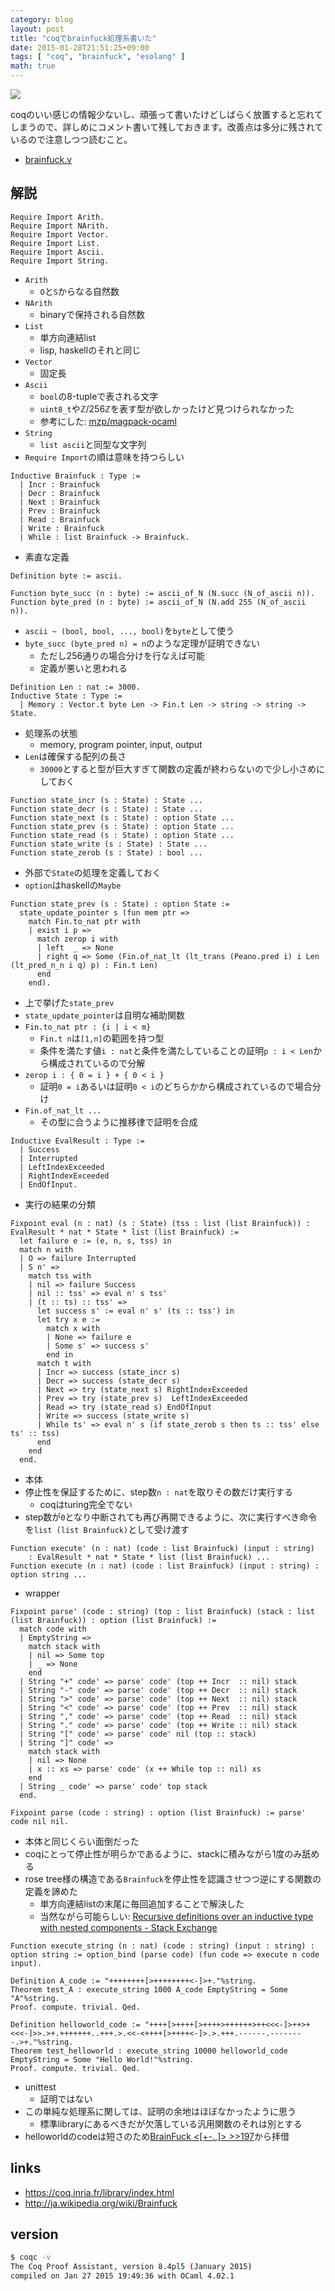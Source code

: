 ```yaml
---
category: blog
layout: post
title: "coqでbrainfuck処理系書いた"
date: 2015-01-28T21:51:25+09:00
tags: [ "coq", "brainfuck", "esolang" ]
math: true
---
```


![](/blog/2015/01/28/write-brainfuck-in-coq/ss.png)

coqのいい感じの情報少ないし、頑張って書いたけどしばらく放置すると忘れてしまうので、詳しめにコメント書いて残しておきます。改善点は多分に残されているので注意しつつ読むこと。

-   [brainfuck.v](/blog/2015/01/28/write-brainfuck-in-coq/brainfuck.v)

<!-- more -->

## 解説

``` coq
Require Import Arith.
Require Import NArith.
Require Import Vector.
Require Import List.
Require Import Ascii.
Require Import String.
```

-   `Arith`
    -   `O`と`S`からなる自然数
-   `NArith`
    -   binaryで保持される自然数
-   `List`
    -   単方向連結list
    -   lisp, haskellのそれと同じ
-   `Vector`
    -   固定長
-   `Ascii`
    -   `bool`の8-tupleで表される文字
    -   `uint8_t`や$\mathbb{Z}/256\mathbb{Z}$を表す型が欲しかったけど見つけられなかった
    -   参考にした: [mzp/magpack-ocaml](https://github.com/mzp/msgpack-ocaml/blob/5518badf3d8c461b90454859a3e5e729f79a846c/proof/Object.v)
-   `String`
    -   `list ascii`と同型な文字列
-   `Require Import`の順は意味を持つらしい

``` coq
Inductive Brainfuck : Type :=
  | Incr : Brainfuck
  | Decr : Brainfuck
  | Next : Brainfuck
  | Prev : Brainfuck
  | Read : Brainfuck
  | Write : Brainfuck
  | While : list Brainfuck -> Brainfuck.
```

-   素直な定義

``` coq
Definition byte := ascii.

Function byte_succ (n : byte) := ascii_of_N (N.succ (N_of_ascii n)).
Function byte_pred (n : byte) := ascii_of_N (N.add 255 (N_of_ascii n)).
```

-   `ascii ~ (bool, bool, ..., bool)`を`byte`として使う
-   `byte_succ (byte_pred n) = n`のような定理が証明できない
    -   ただし256通りの場合分けを行なえば可能
    -   定義が悪いと思われる

``` coq
Definition Len : nat := 3000.
Inductive State : Type :=
  | Memory : Vector.t byte Len -> Fin.t Len -> string -> string -> State.
```

-   処理系の状態
    -   memory, program pointer, input, output
-   `Len`は確保する配列の長さ
    -   `30000`とすると型が巨大すぎて関数の定義が終わらないので少し小さめにしておく

``` coq
Function state_incr (s : State) : State ...
Function state_decr (s : State) : State ...
Function state_next (s : State) : option State ...
Function state_prev (s : State) : option State ...
Function state_read (s : State) : option State ...
Function state_write (s : State) : State ...
Function state_zerob (s : State) : bool ...
```

-   外部で`State`の処理を定義しておく
-   `option`はhaskellの`Maybe`

``` coq
Function state_prev (s : State) : option State :=
  state_update_pointer s (fun mem ptr =>
    match Fin.to_nat ptr with
    | exist i p =>
      match zerop i with
      | left  _ => None
      | right q => Some (Fin.of_nat_lt (lt_trans (Peano.pred i) i Len (lt_pred_n_n i q) p) : Fin.t Len)
      end
    end).
```

-   上で挙げた`state_prev`
-   `state_update_pointer`は自明な補助関数
-   `Fin.to_nat ptr : {i | i < m}`
    -   `Fin.t n`は`[1,n]`の範囲を持つ型
    -   条件を満たす値`i : nat`と条件を満たしていることの証明`p : i < Len`から構成されているので分解
-   `zerop i : { 0 = i } + { 0 < i }`
    -   証明`0 = i`あるいは証明`0 < i`のどちらかから構成されているので場合分け
-   `Fin.of_nat_lt ...`
    -   その型に合うように推移律で証明を合成

``` coq
Inductive EvalResult : Type :=
  | Success
  | Interrupted
  | LeftIndexExceeded
  | RightIndexExceeded
  | EndOfInput.
```

-   実行の結果の分類

``` coq
Fixpoint eval (n : nat) (s : State) (tss : list (list Brainfuck)) : EvalResult * nat * State * list (list Brainfuck) :=
  let failure e := (e, n, s, tss) in
  match n with
  | O => failure Interrupted
  | S n' =>
    match tss with
    | nil => failure Success
    | nil :: tss' => eval n' s tss'
    | (t :: ts) :: tss' =>
      let success s' := eval n' s' (ts :: tss') in
      let try x e :=
        match x with
        | None => failure e
        | Some s' => success s'
        end in
      match t with
      | Incr => success (state_incr s)
      | Decr => success (state_decr s)
      | Next => try (state_next s) RightIndexExceeded
      | Prev => try (state_prev s)  LeftIndexExceeded
      | Read => try (state_read s) EndOfInput
      | Write => success (state_write s)
      | While ts' => eval n' s (if state_zerob s then ts :: tss' else ts' :: tss)
      end
    end
  end.
```

-   本体
-   停止性を保証するために、step数`n : nat`を取りその数だけ実行する
    -   coqはturing完全でない
-   step数が`0`となり中断されても再び再開できるように、次に実行すべき命令を`list (list Brainfuck)`として受け渡す

``` coq
Function execute' (n : nat) (code : list Brainfuck) (input : string)
    : EvalResult * nat * State * list (list Brainfuck) ...
Function execute (n : nat) (code : list Brainfuck) (input : string) : option string ...
```

-   wrapper

``` coq
Fixpoint parse' (code : string) (top : list Brainfuck) (stack : list (list Brainfuck)) : option (list Brainfuck) :=
  match code with
  | EmptyString =>
    match stack with
    | nil => Some top
    | _ => None
    end
  | String "+" code' => parse' code' (top ++ Incr  :: nil) stack
  | String "-" code' => parse' code' (top ++ Decr  :: nil) stack
  | String ">" code' => parse' code' (top ++ Next  :: nil) stack
  | String "<" code' => parse' code' (top ++ Prev  :: nil) stack
  | String "," code' => parse' code' (top ++ Read  :: nil) stack
  | String "." code' => parse' code' (top ++ Write :: nil) stack
  | String "[" code' => parse' code' nil (top :: stack)
  | String "]" code' =>
    match stack with
    | nil => None
    | x :: xs => parse' code' (x ++ While top :: nil) xs
    end
  | String _ code' => parse' code' top stack
  end.

Fixpoint parse (code : string) : option (list Brainfuck) := parse' code nil nil.
```

-   本体と同じくらい面倒だった
-   coqにとって停止性が明らかであるように、stackに積みながら1度のみ舐める
-   rose tree様の構造である`Brainfuck`を停止性を認識させつつ逆にする関数の定義を諦めた
    -   単方向連結listの末尾に毎回追加することで解決した
    -   当然ながら可能らしい: [Recursive definitions over an inductive type with nested components - Stack Exchange](http://cs.stackexchange.com/questions/104/recursive-definitions-over-an-inductive-type-with-nested-components)

``` coq
Function execute_string (n : nat) (code : string) (input : string) : option string := option_bind (parse code) (fun code => execute n code input).

Definition A_code := "++++++++[>++++++++<-]>+."%string.
Theorem test_A : execute_string 1000 A_code EmptyString = Some "A"%string.
Proof. compute. trivial. Qed.

Definition helloworld_code := "++++[>++++[>++++>++++++>++<<<-]>++>+<<<-]>>.>+.+++++++..+++.>.<<-<++++[>++++<-]>.>.+++.------.--------.>+."%string.
Theorem test_helloworld : execute_string 10000 helloworld_code EmptyString = Some "Hello World!"%string.
Proof. compute. trivial. Qed.
```

-   unittest
    -   証明ではない
-   この単純な処理系に関しては、証明の余地はほぼなかったように思う
    -   標準libraryにあるべきだが欠落している汎用関数のそれは別とする
-   helloworldのcodeは短さのため[BrainFuck \<\[+-.,\]\> >>197](http://pc11.2ch.net/test/read.cgi/tech/1036013915/197)から拝借

## links

-   <https://coq.inria.fr/library/index.html>
-   <http://ja.wikipedia.org/wiki/Brainfuck>

## version

``` sh
$ coqc -v
The Coq Proof Assistant, version 8.4pl5 (January 2015)
compiled on Jan 27 2015 19:49:36 with OCaml 4.02.1
```
